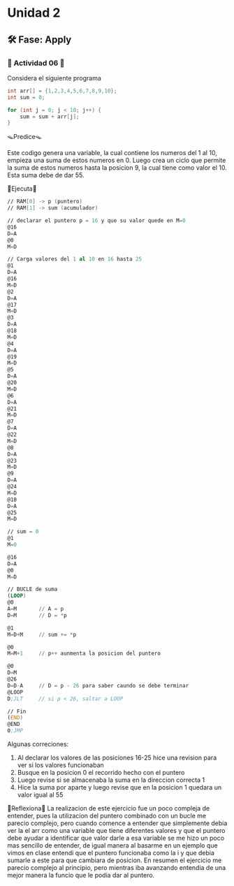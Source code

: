 # Unidad 2

## 🛠 Fase: Apply

### 👹 Actividad 06 👹

Considera el siguiente programa

```c++
int arr[] = {1,2,3,4,5,6,7,8,9,10};
int sum = 0;

for (int j = 0; j < 10; j++) {
    sum = sum + arr[j];
}
``` 
🪤Predice🪤

Este codigo genera una variable, la cual contiene los numeros del 1 al 10, empieza una suma de estos numeros en 0. Luego crea un ciclo que permite la suma de estos numeros hasta la posicion 9, la cual tiene como valor el 10. Esta suma debe de dar 55. 

🦧Ejecuta🦧

```asm
// RAM[0] -> p (puntero)
// RAM[1] -> sum (acumulador)

// declarar el puntero p = 16 y que su valor quede en M=0
@16
D=A
@0
M=D

// Carga valores del 1 al 10 en 16 hasta 25
@1
D=A
@16
M=D
@2
D=A
@17
M=D
@3
D=A
@18
M=D
@4
D=A
@19
M=D
@5
D=A
@20
M=D
@6
D=A
@21
M=D
@7
D=A
@22
M=D
@8
D=A
@23
M=D
@9
D=A
@24
M=D
@10
D=A
@25
M=D

// sum = 0
@1
M=0

@16
D=A
@0
M=D

// BUCLE de suma
(LOOP)
@0
A=M       // A = p
D=M       // D = *p

@1
M=D+M     // sum += *p

@0
M=M+1     // p++ aunmenta la posicion del puntero

@0
D=M
@26
D=D-A     // D = p - 26 para saber caundo se debe terminar 
@LOOP
D;JLT     // si p < 26, saltar a LOOP

// Fin
(END)
@END
0;JMP

```
Algunas correciones:
1. Al declarar los valores de las posiciones 16-25 hice una revision para ver si los valores funcionaban
2. Busque en la posicion 0 el recorrido hecho con el puntero
3. Luego revise si se almacenaba la suma en la direccion correcta 1
4. Hice la suma por aparte y luego revise que en la posicion 1 quedara un valor igual al 55

🦖Reflexiona🦖
La realizacion de este ejercicio fue un poco compleja de entender, pues la utilizacion del puntero combinado con un bucle me parecio complejo, pero cuando comence a entender que simplemente debia ver la el arr como una variable que tiene diferentes valores y que el puntero debe ayudar a identificar que valor darle a esa variable se me hizo un poco mas sencillo de entender, de igual manera al basarme en un ejemplo que vimos en clase entendi que el puntero funcionaba como la i y que debia sumarle a este para que cambiara de posicion. En resumen el ejercicio me parecio complejo al principio, pero mientras iba avanzando entendia de una mejor manera la funcio que le podia dar al puntero. 


